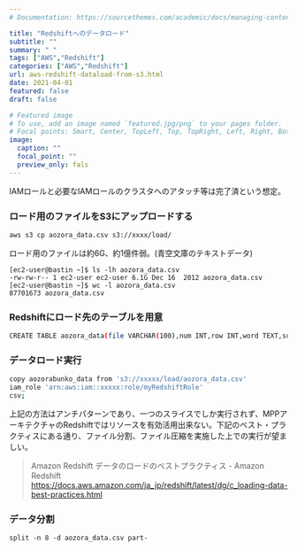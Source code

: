 ```yaml
---
# Documentation: https://sourcethemes.com/academic/docs/managing-content/

title: "Redshiftへのデータロード"
subtitle: ""
summary: " "
tags: ["AWS","Redshift"]
categories: ["AWS","Redshift"]
url: aws-redshift-dataload-from-s3.html
date: 2021-04-01
featured: false
draft: false

# Featured image
# To use, add an image named `featured.jpg/png` to your pages folder.
# Focal points: Smart, Center, TopLeft, Top, TopRight, Left, Right, BottomLeft, Bottom, BottomRight.
image:
  caption: ""
  focal_point: ""
  preview_only: fals
---
```




IAMロールと必要なIAMロールのクラスタへのアタッチ等は完了済という想定。

### ロード用のファイルをS3にアップロードする

```sh
aws s3 cp aozora_data.csv s3://xxxx/load/
```

ロード用のファイルは約6G、約1億件弱。(青空文庫のテキストデータ)

```
[ec2-user@bastin ~]$ ls -lh aozora_data.csv
-rw-rw-r-- 1 ec2-user ec2-user 6.1G Dec 16  2012 aozora_data.csv
[ec2-user@bastin ~]$ wc -l aozora_data.csv
87701673 aozora_data.csv
```

### Redshiftにロード先のテーブルを用意

```sh
CREATE TABLE aozora_data(file VARCHAR(100),num INT,row INT,word TEXT,subtype1 VARCHAR(100),subtype2 VARCHAR(100),subtype3 VARCHAR(100),subtype4 VARCHAR(100),conjtype VARCHAR(30),conjugation VARCHAR(30),basic TEXT,ruby TEXT,pronunce TEXT );
```

### データロード実行

```sh
copy aozorabunko_data from 's3://xxxxx/load/aozora_data.csv' 
iam_role 'arn:aws:iam::xxxxx:role/myRedshiftRole'
csv;
```

上記の方法はアンチパターンであり、一つのスライスでしか実行されず、MPPアーキテクチャのRedshiftではリソースを有効活用出来ない。下記のベスト・プラクティスにある通り、ファイル分割、ファイル圧縮を実施した上での実行が望ましい。

> Amazon Redshift データのロードのベストプラクティス - Amazon Redshift https://docs.aws.amazon.com/ja_jp/redshift/latest/dg/c_loading-data-best-practices.html

### データ分割

```
split -n 8 -d aozora_data.csv part-
```



